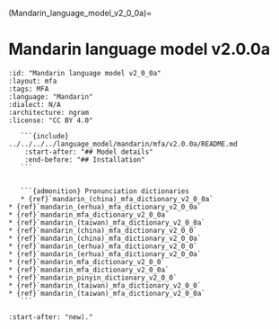 
(Mandarin_language_model_v2_0_0a)=
# Mandarin language model v2.0.0a

``````{language_model} Mandarin language model v2.0.0a
:id: "Mandarin language model v2_0_0a"
:layout: mfa
:tags: MFA
:language: "Mandarin"
:dialect: N/A
:architecture: ngram
:license: "CC BY 4.0"

   ```{include} ../../../../language_model/mandarin/mfa/v2.0.0a/README.md
    :start-after: "## Model details"
    :end-before: "## Installation"
   ```


   ```{admonition} Pronunciation dictionaries
   * {ref}`mandarin_(china)_mfa_dictionary_v2_0_0a`
* {ref}`mandarin_(erhua)_mfa_dictionary_v2_0_0a`
* {ref}`mandarin_mfa_dictionary_v2_0_0a`
* {ref}`mandarin_(taiwan)_mfa_dictionary_v2_0_0a`
* {ref}`mandarin_(china)_mfa_dictionary_v2_0_0`
* {ref}`mandarin_(china)_mfa_dictionary_v2_0_0a`
* {ref}`mandarin_(erhua)_mfa_dictionary_v2_0_0`
* {ref}`mandarin_(erhua)_mfa_dictionary_v2_0_0a`
* {ref}`mandarin_mfa_dictionary_v2_0_0`
* {ref}`mandarin_mfa_dictionary_v2_0_0a`
* {ref}`mandarin_pinyin_dictionary_v2_0_0`
* {ref}`mandarin_(taiwan)_mfa_dictionary_v2_0_0`
* {ref}`mandarin_(taiwan)_mfa_dictionary_v2_0_0a`
   ```

``````

```{include} ../../../../language_model/mandarin/mfa/v2.0.0a/README.md
:start-after: "new)."
```
